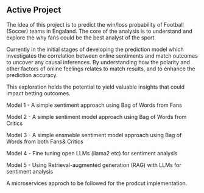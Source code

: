 ## Active Project

The idea of this project is to predict the win/loss probability of Football (Soccer) teams in Engaland. The core of the analysis is to understand and explore the why fans could be the best analyst of the sport. 

Currently in the initial stages of developing the prediction model which investigates the correlation between online sentiments and match outcomes to uncover any causal inferences. By understanding how the polarity and other factors of online feelings relates to match results, and to enhance the prediction accuracy.

This exploration holds the potential to yield valuable insights that could impact betting outcomes.

Model 1 - A simple sentiment approach using Bag of Words from Fans 

Model 2 - A simple sentiment model approach using Bag of Words from Critics 

Model 3 - A simple ensmeble sentiment model approach using Bag of Words from both Fans& Critics 

Model 4 - Fine tuning open LLMs (llama2 etc) for sentiment analysis

Model 5 - Using Retrieval-augmented generation (RAG) with LLMs for sentiment analysis 

A microservices approch to be followed for the prodcut implementation. 

